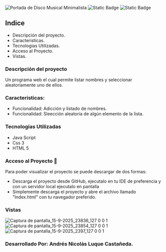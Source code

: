 ![Portada de Disco Musical Minimalista](https://github.com/user-attachments/assets/b1743cc9-6943-4b97-95e6-658dab411d7f)
![Static Badge](https://img.shields.io/badge/Estado-Completado-Green)  ![Static Badge](https://img.shields.io/badge/JS-yellow)

## Indice
- Descripción del proyecto.
- Caracteristicas.
- Tecnologias Utilizadas.
- Acceso al Proyecto.
- Vistas.

### Descripción del proyecto
Un programa web el cual permite listar nombres y seleccionar aleatoriamente uno de ellos.

### Caracteristicas: 

- Funcionalidad: Adicción y listado de nombres.
- Funcionalidad: Sleección aleatoria de algún elemento de la lista.  

### Tecnologias Utilizadas
- Java Script
- Css 3
- HTML 5 

### Acceso al Proyecto 📁
Para poder visualizar el proyecto se puede descargar de dos formas: 
- Descarga el proyecto desde GitHub, ejecutalo en tu IDE de preferencia y con un servidor local ejecutalo en pantalla
- Simplemente descarga el proyecto y abre el archivo llamado "Index.html" con tu navegador preferido.

### Vistas
![Captura de pantalla_15-9-2025_23836_127 0 0 1](https://github.com/user-attachments/assets/713424ca-b25b-4069-8758-1c2b76f41971)
![Captura de pantalla_15-9-2025_23854_127 0 0 1](https://github.com/user-attachments/assets/849d17a2-37e8-45a7-b322-2a79ac813375)
![Captura de pantalla_15-9-2025_2397_127 0 0 1](https://github.com/user-attachments/assets/574fd644-b90a-4f4e-b37d-eed48165ddeb)


### Desarrollado Por: Andrés Nicolás Luque Castañeda.

